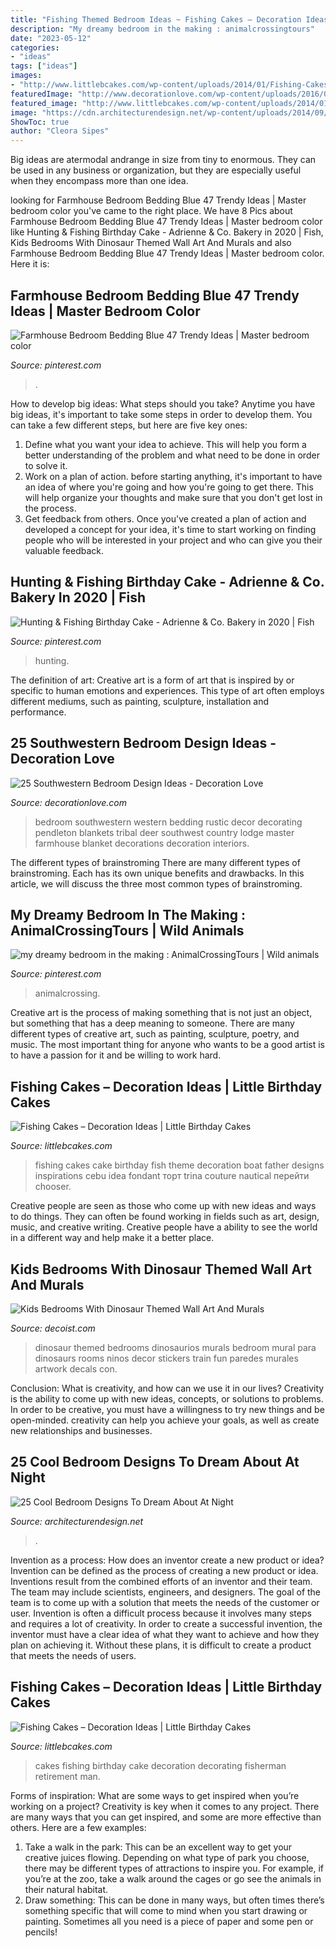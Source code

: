 ```yaml
---
title: "Fishing Themed Bedroom Ideas ~ Fishing Cakes – Decoration Ideas"
description: "My dreamy bedroom in the making : animalcrossingtours"
date: "2023-05-12"
categories:
- "ideas"
tags: ["ideas"]
images:
- "http://www.littlebcakes.com/wp-content/uploads/2014/01/Fishing-Cakes.jpg"
featuredImage: "http://www.decorationlove.com/wp-content/uploads/2016/04/Deer-Southwestern-Bedroom-Design.jpeg"
featured_image: "http://www.littlebcakes.com/wp-content/uploads/2014/01/Fishing-Cakes.jpg"
image: "https://cdn.architecturendesign.net/wp-content/uploads/2014/09/2-bubble-bedroom1.jpg"
ShowToc: true
author: "Cleora Sipes"
---
```



Big ideas are atermodal andrange in size from tiny to enormous. They can be used in any business or organization, but they are especially useful when they encompass more than one idea. 

	

		
looking for Farmhouse Bedroom Bedding Blue 47 Trendy Ideas | Master bedroom color you've came to the right place. We have 8 Pics about Farmhouse Bedroom Bedding Blue 47 Trendy Ideas | Master bedroom color like Hunting &amp; Fishing Birthday Cake - Adrienne &amp; Co. Bakery in 2020 | Fish, Kids Bedrooms With Dinosaur Themed Wall Art And Murals and also Farmhouse Bedroom Bedding Blue 47 Trendy Ideas | Master bedroom color. Here it is:
		
    
## Farmhouse Bedroom Bedding Blue 47 Trendy Ideas | Master Bedroom Color

<img loading=lazy src="https://i.pinimg.com/736x/88/04/c3/8804c36bd3428c75c87f2bb3013b6273.jpg" onerror="this.onerror=null;this.src='https://tse1.mm.bing.net/th?id=OIP.hexKoCXRCTy_wTRcY_zwSwAAAA&amp;pid=15.1';" alt="Farmhouse Bedroom Bedding Blue 47 Trendy Ideas | Master bedroom color">

_Source: pinterest.com_

>. 

	

How to develop big ideas: What steps should you take?
Anytime you have big ideas, it's important to take some steps in order to develop them. You can take a few different steps, but here are five key ones: 
1. Define what you want your idea to achieve. This will help you form a better understanding of the problem and what need to be done in order to solve it. 
2. Work on a plan of action. before starting anything, it's important to have an idea of where you're going and how you're going to get there. This will help organize your thoughts and make sure that you don't get lost in the process. 
3. Get feedback from others. Once you've created a plan of action and developed a concept for your idea, it's time to start working on finding people who will be interested in your project and who can give you their valuable feedback.

    
## Hunting &amp; Fishing Birthday Cake - Adrienne &amp; Co. Bakery In 2020 | Fish

<img loading=lazy src="https://i.pinimg.com/736x/d3/23/68/d32368ae48c155d349e041ab9aefea07.jpg" onerror="this.onerror=null;this.src='https://tse3.mm.bing.net/th?id=OIP.sapDwG2rBLVXZ297m4jq7AHaJ3&amp;pid=15.1';" alt="Hunting &amp; Fishing Birthday Cake - Adrienne &amp; Co. Bakery in 2020 | Fish">

_Source: pinterest.com_

>hunting. 

	

The definition of art:
Creative art is a form of art that is inspired by or specific to human emotions and experiences. This type of art often employs different mediums, such as painting, sculpture, installation and performance.

    
## 25 Southwestern Bedroom Design Ideas - Decoration Love

<img loading=lazy src="http://www.decorationlove.com/wp-content/uploads/2016/04/Deer-Southwestern-Bedroom-Design.jpeg" onerror="this.onerror=null;this.src='https://tse1.mm.bing.net/th?id=OIP.U4jPyzSzgLumRN5s6jJMnAHaLH&amp;pid=15.1';" alt="25 Southwestern Bedroom Design Ideas - Decoration Love">

_Source: decorationlove.com_

>bedroom southwestern western bedding rustic decor decorating pendleton blankets tribal deer southwest country lodge master farmhouse blanket decorations decoration interiors. 

	

The different types of brainstroming
There are many different types of brainstroming. Each has its own unique benefits and drawbacks. In this article, we will discuss the three most common types of brainstroming.

    
## My Dreamy Bedroom In The Making : AnimalCrossingTours | Wild Animals

<img loading=lazy src="https://i.pinimg.com/736x/ab/e4/b3/abe4b3b1188d7f6429340e6e3e80a977.jpg" onerror="this.onerror=null;this.src='https://tse2.mm.bing.net/th?id=OIP.wXGD6sX11-Dkz0q8laUywAHaEK&amp;pid=15.1';" alt="my dreamy bedroom in the making : AnimalCrossingTours | Wild animals">

_Source: pinterest.com_

>animalcrossing. 

	

Creative art is the process of making something that is not just an object, but something that has a deep meaning to someone. There are many different types of creative art, such as painting, sculpture, poetry, and music. The most important thing for anyone who wants to be a good artist is to have a passion for it and be willing to work hard.

    
## Fishing Cakes – Decoration Ideas | Little Birthday Cakes

<img loading=lazy src="http://www.littlebcakes.com/wp-content/uploads/2014/01/Fishing-Cakes-Images.jpg" onerror="this.onerror=null;this.src='https://tse3.mm.bing.net/th?id=OIP.PT8mZGQT0QsOmBA6coadawHaJ4&amp;pid=15.1';" alt="Fishing Cakes – Decoration Ideas | Little Birthday Cakes">

_Source: littlebcakes.com_

>fishing cakes cake birthday fish theme decoration boat father designs inspirations cebu idea fondant торт trina couture nautical перейти chooser. 

	

Creative people are seen as those who come up with new ideas and ways to do things. They can often be found working in fields such as art, design, music, and creative writing. Creative people have a ability to see the world in a different way and help make it a better place.

    
## Kids Bedrooms With Dinosaur Themed Wall Art And Murals

<img loading=lazy src="http://cdn.decoist.com/wp-content/uploads/2014/05/Dinosaur-Themed-Bedrooms-Ideas.jpg" onerror="this.onerror=null;this.src='https://tse4.mm.bing.net/th?id=OIP.gnrseDVFUcmrjgPwfs1sJAHaJN&amp;pid=15.1';" alt="Kids Bedrooms With Dinosaur Themed Wall Art And Murals">

_Source: decoist.com_

>dinosaur themed bedrooms dinosaurios murals bedroom mural para dinosaurs rooms ninos decor stickers train fun paredes murales artwork decals con. 

	

Conclusion: What is creativity, and how can we use it in our lives?
Creativity is the ability to come up with new ideas, concepts, or solutions to problems. In order to be creative, you must have a willingness to try new things and be open-minded. creativity can help you achieve your goals, as well as create new relationships and businesses.

    
## 25 Cool Bedroom Designs To Dream About At Night

<img loading=lazy src="https://cdn.architecturendesign.net/wp-content/uploads/2014/09/2-bubble-bedroom1.jpg" onerror="this.onerror=null;this.src='https://tse3.mm.bing.net/th?id=OIP.ni37K5TP5kkZsOG2peTfcQHaFi&amp;pid=15.1';" alt="25 Cool Bedroom Designs To Dream About At Night">

_Source: architecturendesign.net_

>. 

	

Invention as a process: How does an inventor create a new product or idea?
Invention can be defined as the process of creating a new product or idea. Inventions result from the combined efforts of an inventor and their team. The team may include scientists, engineers, and designers. The goal of the team is to come up with a solution that meets the needs of the customer or user.
Invention is often a difficult process because it involves many steps and requires a lot of creativity. In order to create a successful invention, the inventor must have a clear idea of what they want to achieve and how they plan on achieving it. Without these plans, it is difficult to create a product that meets the needs of users.

    
## Fishing Cakes – Decoration Ideas | Little Birthday Cakes

<img loading=lazy src="http://www.littlebcakes.com/wp-content/uploads/2014/01/Fishing-Cakes.jpg" onerror="this.onerror=null;this.src='https://tse4.mm.bing.net/th?id=OIP.1tL40IB1MzU2xE_QJQ32zgHaJ4&amp;pid=15.1';" alt="Fishing Cakes – Decoration Ideas | Little Birthday Cakes">

_Source: littlebcakes.com_

>cakes fishing birthday cake decoration decorating fisherman retirement man. 

	

Forms of inspiration: What are some ways to get inspired when you’re working on a project?
Creativity is key when it comes to any project. There are many ways that you can get inspired, and some are more effective than others. Here are a few examples: 
1. Take a walk in the park: This can be an excellent way to get your creative juices flowing. Depending on what type of park you choose, there may be different types of attractions to inspire you. For example, if you’re at the zoo, take a walk around the cages or go see the animals in their natural habitat. 
2. Draw something: This can be done in many ways, but often times there’s something specific that will come to mind when you start drawing or painting. Sometimes all you need is a piece of paper and some pen or pencils!


